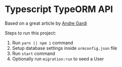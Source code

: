# Typescript TypeORM API

Based on a great article by [Andre Gardi](https://medium.com/javascript-in-plain-english/creating-a-rest-api-with-jwt-authentication-and-role-based-authorization-using-typescript-fbfa3cab22a4)

Steps to run this project:

1. Run `yarn || npm i` command
2. Setup database settings inside `ormconfig.json` file
3. Run `start` command
4. Optionally run `migration:run` to seed a User
